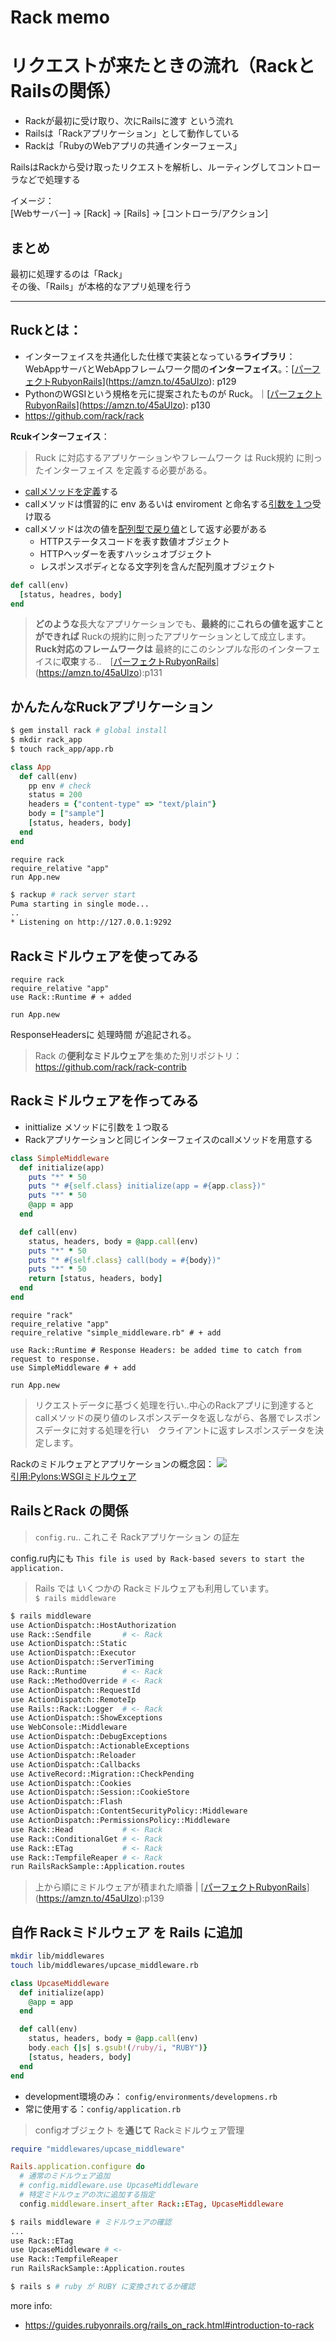 # Rack memo

# リクエストが来たときの流れ（RackとRailsの関係）
- Rackが最初に受け取り、次にRailsに渡す という流れ
- Railsは「Rackアプリケーション」として動作している
- Rackは「RubyのWebアプリの共通インターフェース」
 
RailsはRackから受け取ったリクエストを解析し、ルーティングしてコントローラなどで処理する  

イメージ：  
[Webサーバー] → [Rack] → [Rails] → [コントローラ/アクション]
## まとめ
最初に処理するのは「Rack」  
その後、「Rails」が本格的なアプリ処理を行う


---

## Ruckとは：
  - インターフェイスを共通化した仕様で実装となっている**ライブラリ**：WebAppサーバとWebAppフレームワーク間の**インターフェイス**。：[[パーフェクトRubyonRails](https://amzn.to/43QRVDL)](https://amzn.to/45aUlzo): p129
  - PythonのWGSIという規格を元に提案されたものが Ruck。｜[[パーフェクトRubyonRails](https://amzn.to/43QRVDL)](https://amzn.to/45aUlzo): p130
  - https://github.com/rack/rack

**Rcukインターフェイス**：
> Ruck に対応するアプリケーションやフレームワーク は Ruck規約 に則ったインターフェイス を定義する必要がある。

- <u>callメソッドを定義</u>する
- callメソッドは慣習的に env あるいは enviroment と命名する<u>引数を１つ</u>受け取る
- callメソッドは次の値を<u>配列型で戻り値</u>として返す必要がある
  - HTTPステータスコードを表す数値オブジェクト
  - HTTPヘッダーを表すハッシュオブジェクト
  - レスポンスボディとなる文字列を含んだ配列風オブジェクト

```rb
def call(env)
  [status, headres, body]
end
```

> **どのような**長大なアプリケーションでも、**最終的**に**これらの値を返すことができれば** Ruckの規約に則ったアプリケーションとして成立します。  
**Ruck対応のフレームワークは** 最終的にこのシンプルな形のインターフェイスに**収束**する..　[[パーフェクトRubyonRails](https://amzn.to/43QRVDL)](https://amzn.to/45aUlzo):p131

## かんたんなRuckアプリケーション
```sh
$ gem install rack # global install
$ mkdir rack_app
$ touch rack_app/app.rb
```
```app.rb
class App
  def call(env)
    pp env # check
    status = 200
    headers = {"content-type" => "text/plain"}
    body = ["sample"]
    [status, headers, body]
  end
end
```
```config.ru
require rack
require_relative "app"
run App.new
```
```sh
$ rackup # rack server start
Puma starting in single mode...
..
* Listening on http://127.0.0.1:9292
```

## Rackミドルウェアを使ってみる
```config.ru
require rack
require_relative "app"
use Rack::Runtime # + added

run App.new
```
ResponseHeadersに 処理時間 が追記される。

> Rack の**便利なミドルウェア**を集めた別リポジトリ：
https://github.com/rack/rack-contrib


## Rackミドルウェアを作ってみる
- inittialize メソッドに引数を１つ取る
- Rackアプリケーションと同じインターフェイスのcallメソッドを用意する

```SimpleMiddleware.rb
class SimpleMiddleware
  def initialize(app)
    puts "*" * 50
    puts "* #{self.class} initialize(app = #{app.class})"
    puts "*" * 50
    @app = app
  end

  def call(env)
    status, headers, body = @app.call(env)
    puts "*" * 50
    puts "* #{self.class} call(body = #{body})"
    puts "*" * 50
    return [status, headers, body]
  end
end
```
```config.ru
require "rack"
require_relative "app"
require_relative "simple_middleware.rb" # + add

use Rack::Runtime # Response Headers: be added time to catch from request to response.
use SimpleMiddleware # + add

run App.new
```
> リクエストデータに基づく処理を行い..中心のRackアプリに到達するとcallメソッドの戻り値のレスポンスデータを返しながら、各層でレスポンスデータに対する処理を行い　クライアントに返すレスポンスデータを決定します。

Rackのミドルウェアとアプリケーションの概念図：
![](https://docs.pylonsproject.org/projects/pylons-webframework/en/v1.0.1rc1/_images/pylons_as_onion.png)  
[引用:Pylons:WSGIミドルウェア](https://docs.pylonsproject.org/projects/pylons-webframework/en/v1.0.1rc1/concepts.html#wsgi-middleware)


## RailsとRack の関係
> `config.ru`.. これこそ Rackアプリケーション の証左

config.ru内にも `This file is used by Rack-based severs to start the application.`

> Rails では いくつかの Rackミドルウェアも利用しています。  
`$ rails middleware`
```sh
$ rails middleware
use ActionDispatch::HostAuthorization
use Rack::Sendfile       # <- Rack
use ActionDispatch::Static
use ActionDispatch::Executor
use ActionDispatch::ServerTiming
use Rack::Runtime        # <- Rack
use Rack::MethodOverride # <- Rack
use ActionDispatch::RequestId
use ActionDispatch::RemoteIp
use Rails::Rack::Logger  # <- Rack
use ActionDispatch::ShowExceptions
use WebConsole::Middleware
use ActionDispatch::DebugExceptions
use ActionDispatch::ActionableExceptions
use ActionDispatch::Reloader
use ActionDispatch::Callbacks
use ActiveRecord::Migration::CheckPending
use ActionDispatch::Cookies
use ActionDispatch::Session::CookieStore
use ActionDispatch::Flash
use ActionDispatch::ContentSecurityPolicy::Middleware
use ActionDispatch::PermissionsPolicy::Middleware
use Rack::Head           # <- Rack
use Rack::ConditionalGet # <- Rack
use Rack::ETag           # <- Rack
use Rack::TempfileReaper # <- Rack
run RailsRackSample::Application.routes
```
> 上から順にミドルウェアが積まれた順番 | [[パーフェクトRubyonRails](https://amzn.to/43QRVDL)](https://amzn.to/45aUlzo):p139


## 自作 Rackミドルウェア を Rails に追加
```sh
mkdir lib/middlewares
touch lib/middlewares/upcase_middleware.rb
```
```upcase_middleware.rb
class UpcaseMiddleware
  def initialize(app)
    @app = app
  end

  def call(env)
    status, headers, body = @app.call(env)
    body.each {|s| s.gsub!(/ruby/i, "RUBY")}
    [status, headers, body]
  end
end
```
- development環境のみ： `config/environments/developmens.rb`  
- 常に使用する：`config/application.rb`
> configオブジェクト を**通じて** Rackミドルウェア管理

```development.rb
require "middlewares/upcase_middleware"

Rails.application.configure do
  # 通常のミドルウェア追加
  # config.middleware.use UpcaseMiddleware
  # 特定ミドルウェアの次に追加する指定
  config.middleware.insert_after Rack::ETag, UpcaseMiddleware
```
```sh
$ rails middleware # ミドルウェアの確認
...
use Rack::ETag
use UpcaseMiddleware # <-
use Rack::TempfileReaper
run RailsRackSample::Application.routes

$ rails s # ruby が RUBY に変換されてるか確認
```

more info: 
- https://guides.rubyonrails.org/rails_on_rack.html#introduction-to-rack


